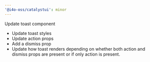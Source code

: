 ```yaml
---
'@i4o-oss/catalystui': minor
---
```


Update toast component

-   Update toast styles
-   Update action props
-   Add a dismiss prop
-   Update how toast renders depending on whether both action and dismiss props are present or if only action is present.
